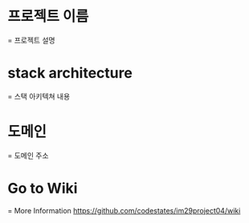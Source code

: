 # 프로젝트 이름
=
프로젝트 설명

# stack architecture
=
스택 아키텍쳐 내용

# 도메인
=
도메인 주소

# Go to Wiki
=
More Information
https://github.com/codestates/im29project04/wiki
